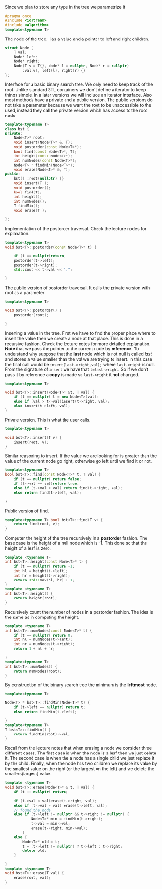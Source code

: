 

Since we plan to store any type in the tree we parametrize it 
```cpp
#pragma once
#include <iostream>
#include <algorithm>
template<typename T>
```

The node of the tree. Has a value and a pointer to left and right children.
```cpp
struct Node {
	T val;
	Node* left;
	Node* right;
	Node(T v = T{}, Node* l = nullptr, Node* r = nullptr)
		:val(v), left(l), right(r) {}
};
```
Interface for a basic binary search tree. We only need to keep track of the root. Unlike
standard STL containers we don't define a iterator to keep things simple. In a later versions
we will include an iterator interface. Also most methods have a private and a public version.
The public versions do not take a parameter because we want the root to be unaccessible to the used, instead they call the private version which has access to the root node.

```cpp
template<typename T>
class bst {
private:
	Node<T>* root;
	void insert(Node<T>* &, T);
	void postorder(const Node<T>*);
	bool find(const Node<T>*, T);
	int height(const Node<T>*);
	int numNodes(const Node<T>*);
	Node<T> * findMin(Node<T>*);
	void erase(Node<T>* &, T);
public:
	bst() :root(nullptr) {}
	void insert(T );
	void postorder();
	bool find(T);
	int height();
	int numNodes();
	T findMin();
	void erase(T );

};
```
Implementation of the postorder traversal. Check the lecture nodes for explanation. 
```cpp
template<typename T>
void bst<T>::postorder(const Node<T>* t) {

	if (t == nullptr)return;
	postorder(t->left);
	postorder(t->right);
	std::cout << t->val << ",";

}
```
The public version of postorder traversal. It calls the private version with root as a parameter

```cpp
template<typename T>

void bst<T>::postorder() {
	postorder(root);

}
```

Inserting a value in the tree. First we have to find the proper place where to insert the value
then we create a node at that place. This is done in a recursive fashion. Check the lecture notes for more detailed explanation.
**Note** that we pass the pointer to the current node by **reference**. To understand why suppose
that the **last** node which is not null is called _last_ and stores a value smaller than
the _val_ we are trying to insert. In this case the final call would be
```insert(last->right,val);``` where ```last->right``` is null. From the signature of ```insert```
we have that ```t=last->right```. So if we don't pass it by reference a __copy__ is made so
```last->right``` it **not** changed.

```cpp
template<typename T>

void bst<T>::insert(Node<T>* &t, T val) {
	if (t == nullptr) t = new Node<T>(val);
    else if (val > t->val)insert(t->right, val);
	else insert(t->left, val);
}
```
Private version. This is what the user calls.
```cpp
template<typename T>

void bst<T>::insert(T v) {
	insert(root, v);
}
```
Similar reasoning to insert. If the value we are looking for is greater than the value of the
current node go right, otherwise go left until we find it or not.

```cpp
template<typename T>
bool bst<T>::find(const Node<T>* t, T val) {
	if (t == nullptr) return false;
	if (t->val == val)return true;
	else if (t->val < val) return find(t->right, val);
	else return find(t->left, val);

}
```

Public version of find.

```cpp
template<typename T> bool bst<T>::find(T v) {
	return find(root, v);
}
```

Computer the height of the tree recursively in a **postorder** fashion. The base
case is the height of a null node which is -1. This done so that the height of a leaf
is zero.
```cpp
template <typename T>
int bst<T>::height(const Node<T>* t) {
	if (t == nullptr) return -1;
	int hl = height(t->left);
	int hr = height(t->right);
	return std::max(hl, hr) + 1;
}
template <typename T>
int bst<T>::height() {
	return height(root);
}
```
Recursively count the number of nodes in a postorder fashion. The idea is the
same as in computing the height.

```cpp
template <typename T>
int bst<T>::numNodes(const Node<T>* t) {
	if (t == nullptr) return 0;
	int nl = numNodes(t->left);
	int nr = numNodes(t->right);
	return 1 + nl + nr;

}
template<typename T>
int bst<T>::numNodes() {
	return numNodes(root);
}
```
By construction of the binary search tree the minimum is the **leftmost** node.

```cpp
template<typename T>

Node<T> * bst<T>::findMin(Node<T>* t) {
	if (t->left == nullptr) return t;
	else return findMin(t->left);

}
template<typename T>
T bst<T>::findMin() {
	return findMin(root)->val;
}
```
Recall from the lecture notes that when erasing a node we consider three different cases.
The first case is when the node is a leaf then we just delete it. The second case is
when the a node has a single child we just replace it by the child. Finally, when the 
node has two children we replace its value by the smallest value on the right (or the largest
on the left) and we delete the smallers(largest) value.

```cpp
template <typename T>
void bst<T>::erase(Node<T>* & t, T val) {
	if (t == nullptr) return;
	
	if (t->val < val)erase(t->right, val);
	else if (t->val > val) erase(t->left, val);
	// found the node
	else if (t->left != nullptr && t->right != nullptr) {
			Node<T>* min = findMin(t->right);
			t->val = min->val;
			erase(t->right, min->val);
		}
	else {
		Node<T>* old = t;
		t = (t->left != nullptr) ? t->left : t->right;
		delete old;
	}

}
template <typename T>
void bst<T>::erase(T val) {
	erase(root, val);
}
```
